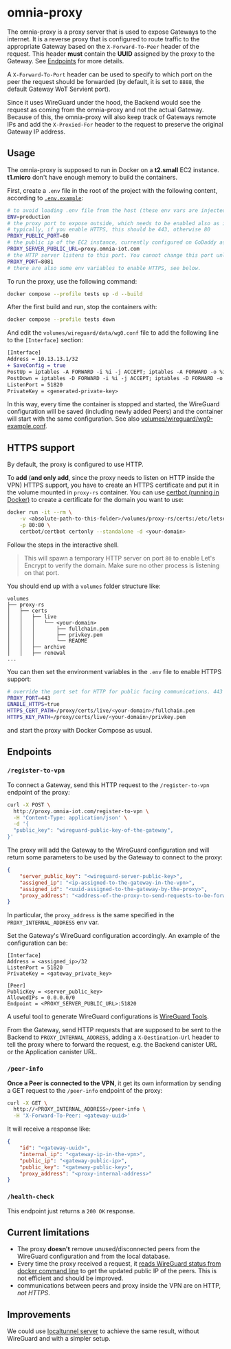 # omnia-proxy
The omnia-proxy is a proxy server that is used to expose Gateways to the internet. It is a reverse proxy that is configured to route traffic to the appropriate Gateway based on the `X-Forward-To-Peer` header of the request. This header **must** contain the **UUID** assigned by the proxy to the Gateway. See [Endpoints](#endpoints) for more details.

A `X-Forward-To-Port` header can be used to specify to which port on the peer the request should be forwarded (by default, it is set to `8888`, the default Gateway WoT Servient port).

Since it uses WireGuard under the hood, the Backend would see the request as coming from the omnia-proxy and not the actual Gateway. Because of this, the omnia-proxy will also keep track of Gateways remote IPs and add the `X-Proxied-For` header to the request to preserve the original Gateway IP address.

## Usage
The omnia-proxy is supposed to run in Docker on a **t2.small** EC2 instance. **t1.micro** don't have enough memory to build the containers.

First, create a `.env` file in the root of the project with the following content, according to [`.env.example`](./.env.example):
```bash
# to avoid loading .env file from the host (these env vars are injected by docker compose)
ENV=production
# the proxy port to expose outside, which needs to be enabled also as ingress on the EC2 instance
# typically, if you enable HTTPS, this should be 443, otherwise 80
PROXY_PUBLIC_PORT=80
# the public ip of the EC2 instance, currently configured on GoDaddy as
PROXY_SERVER_PUBLIC_URL=proxy.omnia-iot.com
# the HTTP server listens to this port. You cannot change this port unless you enable HTTPS
PROXY_PORT=8081
# there are also some env variables to enable HTTPS, see below.
```

To run the proxy, use the following command:
```bash
docker compose --profile tests up -d --build
```

After the first build and run, stop the containers with:
```bash
docker compose --profile tests down
```

And edit the `volumes/wireguard/data/wg0.conf` file to add the following line to the `[Interface]` section:
```diff
[Interface]
Address = 10.13.13.1/32
+ SaveConfig = true
PostUp = iptables -A FORWARD -i %i -j ACCEPT; iptables -A FORWARD -o %i -j ACCEPT; iptables -t nat -A POSTROUTING -o eth+ -j MASQUERADE
PostDown = iptables -D FORWARD -i %i -j ACCEPT; iptables -D FORWARD -o %i -j ACCEPT; iptables -t nat -D POSTROUTING -o eth+ -j MASQUERADE
ListenPort = 51820
PrivateKey = <generated-private-key>
```
In this way, every time the container is stopped and started, the WireGuard configuration will be saved (including newly added Peers) and the container will start with the same configuration. See also [volumes/wireguard/wg0-example.conf](./volumes/wireguard/wg0-example.conf).

## HTTPS support
By default, the proxy is configured to use HTTP.

To **add** (**and only add**, since the proxy needs to listen on HTTP inside the VPN) HTTPS support, you have to create an HTTPS certificate and put it in the volume mounted in `proxy-rs` container. You can use [certbot (running in Docker)](https://eff-certbot.readthedocs.io/en/stable/install.html#alternative-1-docker) to create a certificate for the domain you want to use:
```bash
docker run -it --rm \
    -v <absolute-path-to-this-folder>/volumes/proxy-rs/certs:/etc/letsencrypt \
    -p 80:80 \
    certbot/certbot certonly --standalone -d <your-domain>
```
Follow the steps in the interactive shell.

> This will spawn a temporary HTTP server on port `80` to enable Let's Encrypt to verify the domain. Make sure no other process is listening on that port.

You should end up with a `volumes` folder structure like:
```
volumes
├── proxy-rs
│   ├── certs
│   │   ├── live
│   │   │   └── <your-domain>
│   │   │       ├── fullchain.pem
│   │   │       ├── privkey.pem
│   │   │       └── README
│   │   ├── archive
│   │   ├── renewal
...
```
You can then set the environment variables in the `.env` file to enable HTTPS support:
```bash
# override the port set for HTTP for public facing communications. 443 is the only port that can be used for HTTPS
PROXY_PORT=443
ENABLE_HTTPS=true
HTTPS_CERT_PATH=/proxy/certs/live/<your-domain>/fullchain.pem
HTTPS_KEY_PATH=/proxy/certs/live/<your-domain>/privkey.pem
```
and start the proxy with Docker Compose as usual.

## Endpoints
### `/register-to-vpn`
To connect a Gateway, send this HTTP request to the `/register-to-vpn` endpoint of the proxy:
```bash
curl -X POST \
  http://proxy.omnia-iot.com/register-to-vpn \
  -H 'Content-Type: application/json' \
  -d '{
  "public_key": "wireguard-public-key-of-the-gateway",
}'
```

The proxy will add the Gateway to the WireGuard configuration and will return some parameters to be used by the Gateway to connect to the proxy:
```json
{
    "server_public_key": "<wireguard-server-public-key>",
    "assigned_ip": "<ip-assigned-to-the-gateway-in-the-vpn>",
    "assigned_id": "<uuid-assigned-to-the-gateway-by-the-proxy>",
    "proxy_address": "<address-of-the-proxy-to-send-requests-to-be-forwarded>"
}
```
In particular, the `proxy_address` is the same specified in the `PROXY_INTERNAL_ADDRESS` env var.

Set the Gateway's WireGuard configuration accordingly. An example of the configuration can be:
```
[Interface]
Address = <assigned_ip>/32
ListenPort = 51820
PrivateKey = <gateway_private_key>

[Peer]
PublicKey = <server_public_key>
AllowedIPs = 0.0.0.0/0
Endpoint = <PROXY_SERVER_PUBLIC_URL>:51820

```
A useful tool to generate WireGuard configurations is [WireGuard Tools](https://www.wireguardconfig.com/).

From the Gateway, send HTTP requests that are supposed to be sent to the Backend to `PROXY_INTERNAL_ADDRESS`, adding a `X-Destination-Url` header to tell the proxy where to forward the request, e.g. the Backend canister URL or the Application canister URL.

### `/peer-info`
**Once a Peer is connected to the VPN**, it get its own information by sending a GET request to the `/peer-info` endpoint of the proxy:
```bash
curl -X GET \
  http://<PROXY_INTERNAL_ADDRESS>/peer-info \
  -H 'X-Forward-To-Peer: <gateway-uuid>'
```
It will receive a response like:
```json
{
    "id": "<gateway-uuid>",
    "internal_ip": "<gateway-ip-in-the-vpn>",
    "public_ip": "<gateway-public-ip>",
    "public_key": "<gateway-public-key>",
    "proxy_address": "<proxy-internal-address>"
}
```

### `/health-check`
This endpoint just returns a `200 OK` response.

## Current limitations
- The proxy **doesn't** remove unused/disconnected peers from the WireGuard configuration and from the local database.
- Every time the proxy received a request, it <u>reads WireGuard status from docker command line</u> to get the updated public IP of the peers. This is not efficient and should be improved.
- communications between peers and proxy inside the VPN are on HTTP, _not HTTPS_.

## Improvements
We could use [localtunnel server](https://github.com/localtunnel/server) to achieve the same result, without WireGuard and with a simpler setup.